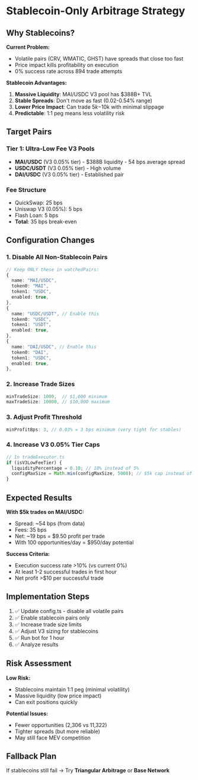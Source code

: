 # Stablecoin-Only Arbitrage Strategy

## Why Stablecoins?

**Current Problem:**
- Volatile pairs (CRV, WMATIC, GHST) have spreads that close too fast
- Price impact kills profitability on execution
- 0% success rate across 894 trade attempts

**Stablecoin Advantages:**
1. **Massive Liquidity**: MAI/USDC V3 pool has $388B+ TVL
2. **Stable Spreads**: Don't move as fast (0.02-0.54% range)
3. **Lower Price Impact**: Can trade $5k-$10k with minimal slippage
4. **Predictable**: 1:1 peg means less volatility risk

## Target Pairs

### Tier 1: Ultra-Low Fee V3 Pools
- **MAI/USDC** (V3 0.05% tier) - $388B liquidity - 54 bps average spread
- **USDC/USDT** (V3 0.05% tier) - High volume
- **DAI/USDC** (V3 0.05% tier) - Established pair

### Fee Structure
- QuickSwap: 25 bps
- Uniswap V3 (0.05%): 5 bps
- Flash Loan: 5 bps
- **Total**: 35 bps break-even

## Configuration Changes

### 1. Disable All Non-Stablecoin Pairs
```typescript
// Keep ONLY these in watchedPairs:
{
  name: "MAI/USDC",
  token0: "MAI",
  token1: "USDC",
  enabled: true,
},
{
  name: "USDC/USDT", // Enable this
  token0: "USDC",
  token1: "USDT",
  enabled: true,
},
{
  name: "DAI/USDC", // Enable this
  token0: "DAI",
  token1: "USDC",
  enabled: true,
},
```

### 2. Increase Trade Sizes
```typescript
minTradeSize: 1000,  // $1,000 minimum
maxTradeSize: 10000, // $10,000 maximum
```

### 3. Adjust Profit Threshold
```typescript
minProfitBps: 3, // 0.03% = 3 bps minimum (very tight for stables)
```

### 4. Increase V3 0.05% Tier Caps
```typescript
// In tradeExecutor.ts
if (isV3LowFeeTier) {
  liquidityPercentage = 0.10; // 10% instead of 5%
  configMaxSize = Math.min(configMaxSize, 5000); // $5k cap instead of $1k
}
```

## Expected Results

**With $5k trades on MAI/USDC:**
- Spread: ~54 bps (from data)
- Fees: 35 bps
- Net: ~19 bps = $9.50 profit per trade
- With 100 opportunities/day = $950/day potential

**Success Criteria:**
- Execution success rate >10% (vs current 0%)
- At least 1-2 successful trades in first hour
- Net profit >$10 per successful trade

## Implementation Steps

1. ✅ Update config.ts - disable all volatile pairs
2. ✅ Enable stablecoin pairs only
3. ✅ Increase trade size limits
4. ✅ Adjust V3 sizing for stablecoins
5. ✅ Run bot for 1 hour
6. ✅ Analyze results

## Risk Assessment

**Low Risk:**
- Stablecoins maintain 1:1 peg (minimal volatility)
- Massive liquidity (low price impact)
- Can exit positions quickly

**Potential Issues:**
- Fewer opportunities (2,306 vs 11,322)
- Tighter spreads (but more reliable)
- May still face MEV competition

## Fallback Plan

If stablecoins still fail → Try **Triangular Arbitrage** or **Base Network**
